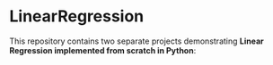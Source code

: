 # LinearRegression
This repository contains two separate projects demonstrating **Linear Regression implemented from scratch in Python**:
